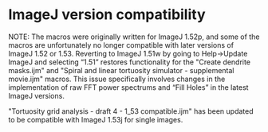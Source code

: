 # ImageJ version compatibility

NOTE: The macros were originally written for ImageJ 1.52p, and some of the macros are unfortunately no longer compatible with later versions of ImageJ 1.52 or 1.53. Reverting to ImageJ 1.51w by going to Help->Update ImageJ and selecting “1.51” restores functionality for the "Create dendrite masks.ijm" and "Spiral and linear tortuosity simulator - supplemental movie.ijm" macros. This issue specifically involves changes in the implementation of raw FFT power spectrums and “Fill Holes” in the latest ImageJ versions.

"Tortuosity grid analysis - draft 4 - 1_53 compatible.ijm" has been updated to be compatible with ImageJ 1.53j for single images.


